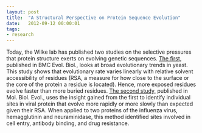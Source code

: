 ```yaml
---
layout: post
title:  "A Structural Perspective on Protein Sequence Evolution"
date:   2012-09-12 00:00:01
tags:
- research
---
```

Today, the Wilke lab has published two studies on the selective pressures that protein structure exerts on evolving genetic sequences.  [The first,](http://www.biomedcentral.com/1471-2148/12/179/abstract) published in BMC Evol. Biol., looks at broad evolutionary trends in yeast. This study shows that evolutionary rate varies linearly with relative solvent accessibility of residues (RSA, a measure for how close to the surface or the core of the protein a residue is located). Hence, more exposed residues evolve faster than more buried residues. [The second study,](http://mbe.oxfordjournals.org/content/early/2012/09/12/molbev.mss217) published in Mol. Biol. Evol., uses the insight gained from the first to identify individual sites in viral protein that evolve more rapidly or more slowly than expected given their RSA. When applied to two proteins of the influenza virus, hemagglutinin and neuraminidase, this method identified sites involved in cell entry, antibody binding, and drug resistance. 
